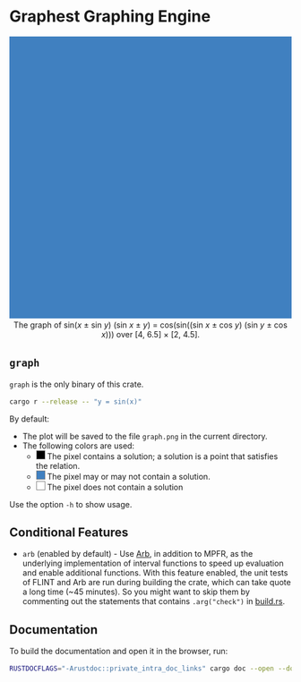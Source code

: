 # Graphest Graphing Engine

<p align="center">
  <img src="images/cover.gif"><br>
  The graph of sin(<i>x</i> ± sin <i>y</i>) (sin <i>x</i> ± <i>y</i>) = cos(sin((sin <i>x</i> ± cos <i>y</i>) (sin <i>y</i> ± cos <i>x</i>))) over [4, 6.5] × [2, 4.5].
</p>

## `graph`

`graph` is the only binary of this crate.

```bash
cargo r --release -- "y = sin(x)"
```

By default:

- The plot will be saved to the file `graph.png` in the current directory.
- The following colors are used:
  - ![Black](images/black.png) The pixel contains a solution; a solution is a point that satisfies the relation.
  - ![Blue](images/blue.png) The pixel may or may not contain a solution.
  - ![White](images/white.png) The pixel does not contain a solution

Use the option `-h` to show usage.

## Conditional Features

- `arb` (enabled by default) - Use [Arb](https://arblib.org), in addition to MPFR, as the underlying implementation of interval functions to speed up evaluation and enable additional functions. With this feature enabled, the unit tests of FLINT and Arb are run during building the crate, which can take quote a long time (~45 minutes). So you might want to skip them by commenting out the statements that contains `.arg("check")` in [build.rs](build.rs).

## Documentation

To build the documentation and open it in the browser, run:

```bash
RUSTDOCFLAGS="-Arustdoc::private_intra_doc_links" cargo doc --open --document-private-items
```
